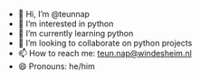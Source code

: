 - 👋 Hi, I’m @teunnap
- 👀 I’m interested in python
- 🌱 I’m currently learning python
- 💞️ I’m looking to collaborate on python projects
- 📫 How to reach me: teun.nap@windesheim.nl
- 😄 Pronouns: he/him

<!---
teunnap/teunnap is a ✨ special ✨ repository because its `README.md` (this file) appears on your GitHub profile.
You can click the Preview link to take a look at your changes.
--->
